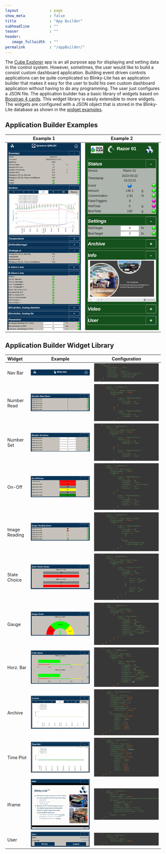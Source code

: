 ```yaml
---
layout              : page
show_meta           : false
title               : "App Builder"
subheadline         : ""
teaser              : ""
header:
   image_fullwidth  : ""
permalink           : "/appBuilder/"
---
```

The [Cube Explorer](/cubeExplorerApp) app is an all purpose app for displaying and setting data in the control system. However, sometimes, the user would like to build a consist custom dashboard application. Building event driven controls applications can be quite complicated so Blinky-Lite has an application builder that makes it easy for the user to build his own custom dashboard application without having to do any programming. The user just configures a JSON file. The application builder has a basic library of widgets based on [Boostrap 4 cards](https://getbootstrap.com/docs/4.0/components/card/). This widget library is easily extensible to more widgets. The widgets are configured with a JSON object that is stored in the Blinky-Lite database as shown in the [widget examples](/appBuilder#application-builder-widget-library).  

## Application Builder Examples

| Example 1 | Example 2 |
|-----------|-----------|
|[![](/images/appBuilder/qvantumCrop.png)](/images/appBuilder/qvantumCrop.png) | [![](/images/appBuilder/ochamDashboard.png)](/images/appBuilder/ochamDashboard.png)|

## Application Builder Widget Library  

| Widget | Example | Configuration |  
|:-------|-------- |---------------|
| Nav Bar | [![](/images/appBuilder/headerWidget.png)](/images/appBuilder/headerWidget.png) |[![](/images/appBuilder/headerConfig.png)](/images/appBuilder/headerConfig.png) |
| Number Read | [![](/images/appBuilder/numberReadWidget.png)](/images/appBuilder/numberReadWidget.png) |[![](/images/appBuilder/numberReadConfig.png)](/images/appBuilder/numberReadConfig.png) |
| Number Set | [![](/images/appBuilder/numberSetWidget.png)](/images/appBuilder/numberSetWidget.png) |[![](/images/appBuilder/numberSetConfig.png)](/images/appBuilder/numberSetConfig.png) |
| On-Off | [![](/images/appBuilder/onOffWidget.png)](/images/appBuilder/onOffWidget.png) |[![](/images/appBuilder/onOffConfig.png)](/images/appBuilder/onOffConfig.png) |
| Image Reading | [![](/images/appBuilder/imageReadingWidget.png)](/images/appBuilder/imageReadingWidget.png) |[![](/images/appBuilder/imageReadingConfig.png)](/images/appBuilder/imageReadingConfig.png) |
| State Choice | [![](/images/appBuilder/stateChoiceWidget.png)](/images/appBuilder/stateChoiceWidget.png) |[![](/images/appBuilder/stateChoiceConfig.png)](/images/appBuilder/stateChoiceConfig.png) |
| Gauge | [![](/images/appBuilder/gaugeWidget.png)](/images/appBuilder/gaugeWidget.png) |[![](/images/appBuilder/gaugeConfig.png)](/images/appBuilder/gaugeConfig.png) |
| Horz. Bar | [![](/images/appBuilder/hbarWidget.png)](/images/appBuilder/hbarWidget.png) |[![](/images/appBuilder/hbarConfig.png)](/images/appBuilder/hbarConfig.png) |
| Archive | [![](/images/appBuilder/archiveWidget.png)](/images/appBuilder/archiveWidget.png) |[![](/images/appBuilder/archiveConfig.png)](/images/appBuilder/archiveConfig.png) |
| Time Plot | [![](/images/appBuilder/timePlotWidget.png)](/images/appBuilder/timePlotWidget.png) |[![](/images/appBuilder/timePlotConfig.png)](/images/appBuilder/timePlotConfig.png) |
| Iframe | [![](/images/appBuilder/iframeWidget.png)](/images/appBuilder/iframeWidget.png) |[![](/images/appBuilder/iframeConfig.png)](/images/appBuilder/iframeConfig.png) |
| User | [![](/images/appBuilder/userWidget.png)](/images/appBuilder/userWidget.png) |[![](/images/appBuilder/userConfig.png)](/images/appBuilder/userConfig.png) |



